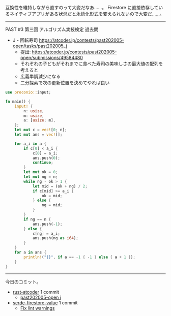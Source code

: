 互換性を維持しながら直すのって大変だなあ……。 Firestore に直接依存しているネイティブアプリがある状況だと永続化形式を変えられないので大変だ……。

---

PAST #3 第三回 アルゴリズム実技検定 過去問

- J - 回転寿司
  <https://atcoder.jp/contests/past202005-open/tasks/past202005_j>
  - 提出: <https://atcoder.jp/contests/past202005-open/submissions/49584480>
  - それぞれの子どもがそれまでに食べた寿司の美味しさの最大値の配列を考えると
  - 広義単調減少になる
  - 二分探索で次の更新位置を決めてやれば良い

```rust
use proconio::input;

fn main() {
    input! {
        n: usize,
        m: usize,
        a: [usize; m],
    };
    let mut c = vec![0; n];
    let mut ans = vec![];

    for a_i in a {
        if c[0] < a_i {
            c[0] = a_i;
            ans.push(0);
            continue;
        }
        let mut ok = 0;
        let mut ng = n;
        while ng - ok > 1 {
            let mid = (ok + ng) / 2;
            if c[mid] >= a_i {
                ok = mid;
            } else {
                ng = mid;
            }
        }
        if ng == n {
            ans.push(-1);
        } else {
            c[ng] = a_i;
            ans.push(ng as i64);
        }
    }
    for a in ans {
        println!("{}", if a == -1 { -1 } else { a + 1 });
    }
}
```

---

今日のコミット。

- [rust-atcoder](https://github.com/bouzuya/rust-atcoder) 1 commit
  - [past202005-open j](https://github.com/bouzuya/rust-atcoder/commit/1196a35bcfb3ed14b820eab0b940f61956b9ebb3)
- [serde-firestore-value](https://github.com/bouzuya/serde-firestore-value) 1 commit
  - [Fix lint warnings](https://github.com/bouzuya/serde-firestore-value/commit/fdd7c8f63f6d255db626cdab8cc739a71c8235cf)
